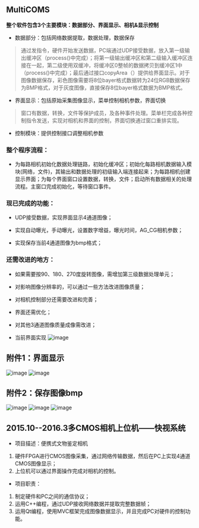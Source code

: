 ## MultiCOMS

**整个软件包含3个主要模块：数据部分、界面显示、相机&显示控制**
- 数据部分：包括网络数据提取，数据处理，数据保存    
 > 通过发指令，硬件开始发送数据，PC端通过UDP接受数据，放入第一级输出缓冲区（process()中完成）；将第一级输出缓冲区和第二级输入缓冲区连接在一起，第二级使用双缓冲，将缓冲区0整帧的数据拷贝到缓冲区1中（process()中完成）；最后通过接口copyArea（）提供给界面显示。对于图像数据保存，彩色图像需要将8位bayer格式数据转为24位RGB数据保存为BMP格式，对于灰度图像，直接保存8位bayer格式数据为BMP格式。
   
   - 界面显示：包括原始采集图像显示，菜单控制相机参数，界面切换   
   >窗口有数据，转换，文件等保护成员，及各种事件处理。菜单栏完成各种控制指令发送，实现对相机和界面的控制，界面切换通过窗口重排实现。
   
   - 控制模块：提供控制接口调整相机参数

### 整个程序流程： 
   - 为每路相机初始化数据处理链路，初始化缓冲区；初始化每路相机数据输入模块(网络，文件)，其输出和数据处理的初级输入端连接起来；为每路相机创建显示界面；为每个界面窗口设置数据，转换，文件；启动所有数据相关的处理流程。主窗口完成初始化，等待窗口事件。

### 现已完成的功能：
  - UDP接受数据，实现界面显示4通道图像；

   - 实现自动曝光，手动曝光，设置数字增益，曝光时间，AG_CG相机参数；
   
   - 实现保存当前4通道图像为bmp格式；
   
### 还需改进的地方： 
   - 如果需要按90、180、270度旋转图像，需增加第三级数据处理单元；
   
   - 对影响图像分辨率的，可以通过一些方法改进图像质量；
   
   - 对相机控制部分还需要改进和完善；
   
   - 界面还需优化；
   
   - 对其他3通道图像质量成像需改进；

- 当前界面实现
![image](https://github.com/ranjiewwen/MultiCOMS/blob/master/%E6%9C%80%E6%96%B0%E7%95%8C%E9%9D%A2.png)

## 附件1：界面显示
 ![image](https://github.com/ranjiewwen/MultiCOMS/blob/master/界面1.png)
 ![image](https://github.com/ranjiewwen/MultiCOMS/blob/master/界面2.png)
## 附件2：保存图像bmp
   ![image](https://github.com/ranjiewwen/MultiCOMS/blob/master/save.bmp)
   ![image](https://github.com/ranjiewwen/MultiCOMS/blob/master/saveToRGB.bmp)
   ![image](https://github.com/ranjiewwen/MultiCOMS/blob/master/other.bmp)
        
##  2015.10--2016.3多CMOS相机上位机——快视系统
- 项目描述：便携式文物鉴定相机

> 
1. 硬件FPGA进行CMOS图像采集，通过网络传输数据，然后在PC上实现4通道CMOS图像显示；
2. 上位机可以通过界面操作完成对相机的控制。

- 项目职责：

> 
1. 制定硬件和PC之间的通信协议；
2. 运用C++编程，通过UDP接收网络数据并提取完整数据帧；
3. 运用Qt编程，使用MVC框架完成图像数据显示，并且完成PC对硬件的控制功能。
  
